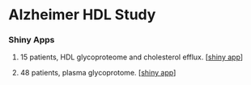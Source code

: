 # Alzheimer HDL Study

### Shiny Apps

1. 15 patients, HDL glycoproteome and cholesterol efflux.
<i class="fa fa-hand-o-right"></i> [[shiny app](/studies/alzheimer/apps/app/)]

2. 48 patients, plasma glycoprotome.
<i class="fa fa-hand-o-right"></i> [[shiny app](/studies/alzheimer/apps/plasma-glc/)]